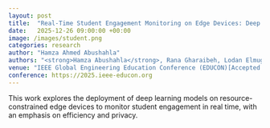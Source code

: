 ```yaml
---
layout: post
title:  "Real-Time Student Engagement Monitoring on Edge Devices: Deep Learning Meets Efficiency and Privacy"
date:   2025-12-26 09:00:00 +00:00
image: /images/student.png
categories: research
author: "Hamza Ahmed Abushahla"
authors: "<strong>Hamza Abushahla</strong>, Rana Gharaibeh, Lodan Elmugamer, Ali Reza Sajun, Imran A. Zualkernan"
venue: "IEEE Global Engineering Education Conference (EDUCON)[Accepted for Publication]"
conference: https://2025.ieee-educon.org
---
```

This work explores the deployment of deep learning models on resource-constrained edge devices to monitor student engagement in real time, with an emphasis on efficiency and privacy.